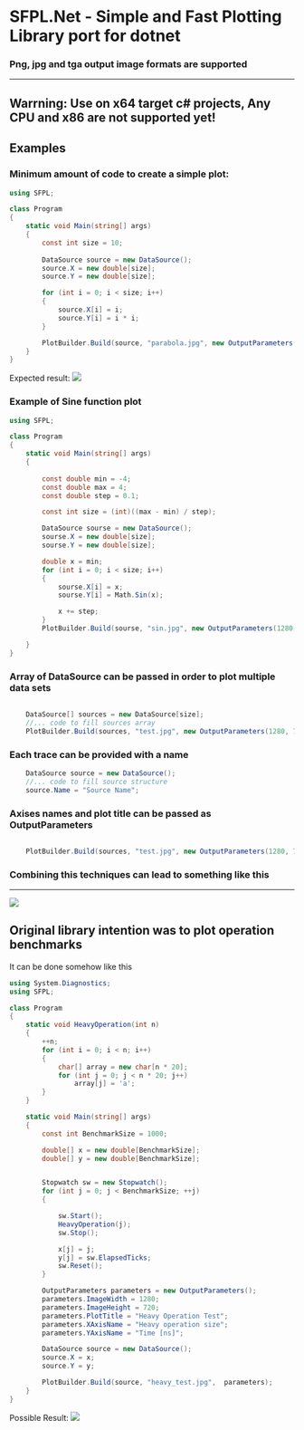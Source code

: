 # SFPL.Net - Simple and Fast Plotting Library port for dotnet
### Png, jpg and tga output image formats are supported
***
## Warrning: Use on x64 target c# projects, Any CPU and x86 are not supported yet!
## Examples

### Minimum amount of code to create a simple plot:
```c#
using SFPL;

class Program
{
    static void Main(string[] args)
    {
        const int size = 10;
        
        DataSource source = new DataSource();
        source.X = new double[size];
        source.Y = new double[size];

        for (int i = 0; i < size; i++)
        {
            source.X[i] = i;
            source.Y[i] = i * i;
        }

        PlotBuilder.Build(source, "parabola.jpg", new OutputParameters(1280, 720));
    }
}

```
Expected result:
![](https://github.com/BloodRedTape/sfpl/blob/master/examples/parabola.jpg?raw=true)

### Example of Sine function plot

```c#
using SFPL;

class Program
{
    static void Main(string[] args)
    {
        
        const double min = -4;
        const double max = 4;
        const double step = 0.1;

        const int size = (int)((max - min) / step);

        DataSource sourse = new DataSource();
        sourse.X = new double[size];
        sourse.Y = new double[size];

        double x = min;
        for (int i = 0; i < size; i++) 
        {
            sourse.X[i] = x;
            sourse.Y[i] = Math.Sin(x);

            x += step;
        }
        PlotBuilder.Build(sourse, "sin.jpg", new OutputParameters(1280, 720));

    }
}
```

### Array of DataSource can be passed in order to plot multiple data sets
```c#

    DataSource[] sources = new DataSource[size];
    //... code to fill sources array
    PlotBuilder.Build(sources, "test.jpg", new OutputParameters(1280, 720));

```
### Each trace can be provided with a name

```c#
    DataSource source = new DataSource(); 
    //... code to fill source structure
    source.Name = "Source Name";

```

### Axises names and plot title can be passed as OutputParameters

```c#

    PlotBuilder.Build(sources, "test.jpg", new OutputParameters(1280, 720, "PlotTitle", "XAxisName", "YAxisName"));

```

### Combining this techniques can lead to something like this
***

![](https://github.com/BloodRedTape/sfpl/blob/master/examples/sort.jpg?raw=true)

## Original library intention was to plot operation benchmarks

It can be done somehow like this

```c#
using System.Diagnostics;
using SFPL;

class Program
{
    static void HeavyOperation(int n)
    {
        ++n;
        for (int i = 0; i < n; i++)
        {
            char[] array = new char[n * 20];
            for (int j = 0; j < n * 20; j++)
                array[j] = 'a';
        }
    }

    static void Main(string[] args)
    {
        const int BenchmarkSize = 1000;

        double[] x = new double[BenchmarkSize];
        double[] y = new double[BenchmarkSize];


        Stopwatch sw = new Stopwatch();
        for (int j = 0; j < BenchmarkSize; ++j)
        {

            sw.Start();
            HeavyOperation(j);
            sw.Stop();

            x[j] = j;
            y[j] = sw.ElapsedTicks;
            sw.Reset();
        }

        OutputParameters parameters = new OutputParameters();
        parameters.ImageWidth = 1280;
        parameters.ImageHeight = 720;
        parameters.PlotTitle = "Heavy Operation Test";
        parameters.XAxisName = "Heavy operation size";
        parameters.YAxisName = "Time [ns]";

        DataSource source = new DataSource();
        source.X = x;
        source.Y = y;

        PlotBuilder.Build(source, "heavy_test.jpg",  parameters);
    }
}

```

Possible Result:
![](https://github.com/BloodRedTape/sfpl/blob/master/examples/heavy_test.jpg?raw=true)
